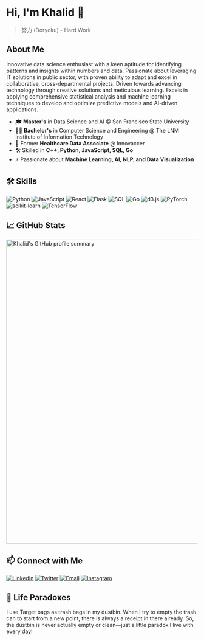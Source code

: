 # Hi, I'm Khalid 👋

> 努力 (Doryoku) - Hard Work

## About Me
Innovative data science enthusiast with a keen aptitude for identifying patterns and insights within numbers and data. Passionate about leveraging IT solutions in public sector, with proven ability to adapt and excel in collaborative, cross-departmental projects. Driven towards advancing technology through creative solutions and meticulous learning. Excels in applying comprehensive statistical analysis and machine learning techniques to develop and optimize predictive models and AI-driven applications.

- 🎓 **Master's** in Data Science and AI @ San Francisco State University
- 🧑‍🎓 **Bachelor's** in Computer Science and Engineering @ The LNM Institute of Information Technology
- 💼 Former **Healthcare Data Associate** @ Innovaccer
- 🛠️ Skilled in **C++, Python, JavaScript, SQL, Go**
- ⚡ Passionate about **Machine Learning, AI, NLP, and Data Visualization**

## 🛠️ Skills
![Python](https://img.shields.io/badge/Python-3776AB?style=for-the-badge&logo=python&logoColor=white)
![JavaScript](https://img.shields.io/badge/JavaScript-F7DF1E?style=for-the-badge&logo=javascript&logoColor=black)
![React](https://img.shields.io/badge/React-20232A?style=for-the-badge&logo=react&logoColor=61DAFB)
![Flask](https://img.shields.io/badge/Flask-000000?style=for-the-badge&logo=flask&logoColor=white)
![SQL](https://img.shields.io/badge/SQL-4479A1?style=for-the-badge&logo=postgresql&logoColor=white)
![Go](https://img.shields.io/badge/Go-00ADD8?style=for-the-badge&logo=go&logoColor=white)
![d3.js](https://img.shields.io/badge/D3.js-F9A03C?style=for-the-badge&logo=d3.js&logoColor=white)
![PyTorch](https://img.shields.io/badge/PyTorch-EE4C2C?style=for-the-badge&logo=pytorch&logoColor=white)
![scikit-learn](https://img.shields.io/badge/scikit--learn-F7931E?style=for-the-badge&logo=scikit-learn&logoColor=white)
![TensorFlow](https://img.shields.io/badge/TensorFlow-FF6F00?style=for-the-badge&logo=tensorflow&logoColor=white)

## 📈 GitHub Stats
<div style="display: flex; justify-content: center;">
  <img src="https://github-profile-summary-cards.vercel.app/api/cards/profile-details?username=Kahl-d&theme=radical" alt="Khalid's GitHub profile summary" width="800"/>
</div>

## 📫 Connect with Me
[![LinkedIn](https://img.shields.io/badge/LinkedIn-0077B5?style=for-the-badge&logo=linkedin&logoColor=white)](https://www.linkedin.com/in/khalid-mehtab-khan-0982b1173/)
[![Twitter](https://img.shields.io/badge/Twitter-1DA1F2?style=for-the-badge&logo=twitter&logoColor=white)](https://twitter.com/yourusername/)
[![Email](https://img.shields.io/badge/Email-D14836?style=for-the-badge&logo=gmail&logoColor=white)](mailto:email.khalidmkhan@gmail.com)
[![Instagram](https://img.shields.io/badge/Instagram-E4405F?style=for-the-badge&logo=instagram&logoColor=white)](https://www.instagram.com/ashvatthama.__/)

## 🎨 Life Paradoxes
I use Target bags as trash bags in my dustbin. When I try to empty the trash can to start from a new point, there is always a receipt in there already. So, the dustbin is never actually empty or clean—just a little paradox I live with every day!

